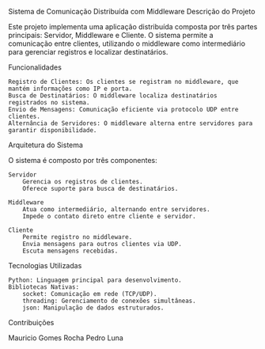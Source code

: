 Sistema de Comunicação Distribuída com Middleware
Descrição do Projeto

Este projeto implementa uma aplicação distribuída composta por três partes principais: Servidor, Middleware e Cliente. O sistema permite a comunicação entre clientes, utilizando o middleware como intermediário para gerenciar registros e localizar destinatários.

Funcionalidades

    Registro de Clientes: Os clientes se registram no middleware, que mantém informações como IP e porta.
    Busca de Destinatários: O middleware localiza destinatários registrados no sistema.
    Envio de Mensagens: Comunicação eficiente via protocolo UDP entre clientes.
    Alternância de Servidores: O middleware alterna entre servidores para garantir disponibilidade.

Arquitetura do Sistema

O sistema é composto por três componentes:

    Servidor
        Gerencia os registros de clientes.
        Oferece suporte para busca de destinatários.

    Middleware
        Atua como intermediário, alternando entre servidores.
        Impede o contato direto entre cliente e servidor.

    Cliente
        Permite registro no middleware.
        Envia mensagens para outros clientes via UDP.
        Escuta mensagens recebidas.

Tecnologias Utilizadas

    Python: Linguagem principal para desenvolvimento.
    Bibliotecas Nativas:
        socket: Comunicação em rede (TCP/UDP).
        threading: Gerenciamento de conexões simultâneas.
        json: Manipulação de dados estruturados.

Contribuições

Mauricio Gomes Rocha
Pedro Luna
